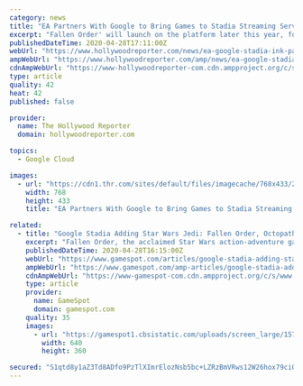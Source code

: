 ```yaml
---
category: news
title: "EA Partners With Google to Bring Games to Stadia Streaming Service"
excerpt: "Fallen Order' will launch on the platform later this year, followed by sports titles from the 'FIFA' and 'Madden NFL' franchises."
publishedDateTime: 2020-04-28T17:11:00Z
webUrl: "https://www.hollywoodreporter.com/news/ea-google-stadia-ink-partnership-1292238"
ampWebUrl: "https://www.hollywoodreporter.com/amp/news/ea-google-stadia-ink-partnership-1292238"
cdnAmpWebUrl: "https://www-hollywoodreporter-com.cdn.ampproject.org/c/s/www.hollywoodreporter.com/amp/news/ea-google-stadia-ink-partnership-1292238"
type: article
quality: 42
heat: 42
published: false

provider:
  name: The Hollywood Reporter
  domain: hollywoodreporter.com

topics:
  - Google Cloud

images:
  - url: "https://cdn1.thr.com/sites/default/files/imagecache/768x433/2019/10/jfo_launchscreens_cal_cu_v09_copy-h_2019.jpg"
    width: 768
    height: 433
    title: "EA Partners With Google to Bring Games to Stadia Streaming Service"

related:
  - title: "Google Stadia Adding Star Wars Jedi: Fallen Order, Octopath Traveler, And More Games"
    excerpt: "Fallen Order, the acclaimed Star Wars action-adventure game from Respawn. Jedi: Fallen Order hits the service this fall, with installments of Madden NFL and FIFA set to follow in the winter. In addition to the three EA games,"
    publishedDateTime: 2020-04-28T16:15:00Z
    webUrl: "https://www.gamespot.com/articles/google-stadia-adding-star-wars-jedi-fallen-order-o/1100-6476549/"
    ampWebUrl: "https://www.gamespot.com/amp-articles/google-stadia-adding-star-wars-jedi-fallen-order-o/1100-6476549/"
    cdnAmpWebUrl: "https://www-gamespot-com.cdn.ampproject.org/c/s/www.gamespot.com/amp-articles/google-stadia-adding-star-wars-jedi-fallen-order-o/1100-6476549/"
    type: article
    provider:
      name: GameSpot
      domain: gamespot.com
    quality: 35
    images:
      - url: "https://gamespot1.cbsistatic.com/uploads/screen_large/1574/15746725/3604679-star-wars-jedi-fallen-order-review-nologo.jpg"
        width: 640
        height: 360

secured: "S1qtd8y1aZ3Td8ADfo9PzTlXImrElozNsb5bc+LZRzBmVRws12W26hox79ciOu6ar3QsV3XphBHjx0iFh8OaVjN8ykleKaOjl7UYlh0Q2kD+7bNl9gKIcVvzenLAhQYlJnUtE6z5+cziJjskk138X/1H7pv4lqYd8bUYODyPQpAT3vztFgXTSpF+Kp9+LOEBrc4xR+3+3LVzbdcQyjIpHAQ3b16JRZJrFhbfeDrVXTP1pWGDibjzSka8OTahQoO7KD5ZM9u16u6KVEtWJ/qX57AsqsmBbbLHCPBwRjo/7i9qqz8h5M36hwB0xq7xjQXw;OUWEofiA9TcYKhCEj3qjfw=="
---
```


